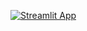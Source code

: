 [![Streamlit App](https://static.streamlit.io/badges/streamlit_badge_black_white.svg)](https://madara-2001-streamlit-testc-aj4cwn.streamlit.app/)

